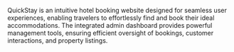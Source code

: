 QuickStay is an intuitive hotel booking website designed for seamless user experiences, enabling travelers to effortlessly find and book their ideal accommodations. The integrated admin dashboard provides powerful management tools, ensuring efficient oversight of bookings, customer interactions, and property listings.
